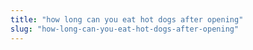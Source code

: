 ```yaml
---
title: "how long can you eat hot dogs after opening"
slug: "how-long-can-you-eat-hot-dogs-after-opening"
---
```


